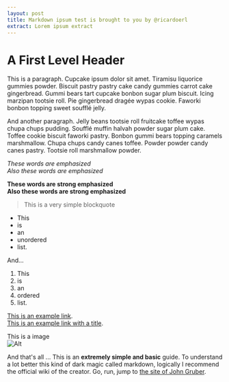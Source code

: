```yaml
---
layout: post
title: Markdown ipsum test is brought to you by @ricardoerl
extract: Lorem ipsum extract
---
```


# A First Level Header

This is a paragraph. Cupcake ipsum dolor sit amet. Tiramisu liquorice gummies powder. Biscuit pastry pastry cake candy gummies carrot cake gingerbread. Gummi bears tart cupcake bonbon sugar plum biscuit. Icing marzipan tootsie roll. Pie gingerbread dragée wypas cookie. Faworki bonbon topping sweet soufflé jelly. 

And another  paragraph. Jelly beans tootsie roll fruitcake toffee wypas chupa chups pudding. Soufflé muffin halvah powder sugar plum cake. Toffee cookie biscuit faworki pastry. Bonbon gummi bears topping caramels marshmallow. Chupa chups candy canes toffee. Powder powder candy canes pastry. Tootsie roll marshmallow powder.



*These words are emphasized*  
_Also these words are emphasized_

**These words are strong emphasized**  
__Also these words are strong emphasized__


> This is a very simple blockquote   



*   This
*   is
*   an 
*   unordered
*   list.

And...

1.  This
2.  is
3.  an
4.  ordered
5.  list.



[This is an example link](http://example.com/).   
[This is an example link with a title](http://example.com/ "¡Buenos días!").



This is a image    
![Alt](http://placehold.it/350x150 "I'm an image")



And that's all ...
This is an **extremely simple and basic** guide. To understand a lot better this kind of dark magic called markdown, logically I recommend the official wiki of the creator. Go, run, jump to [the site of John Gruber](http://daringfireball.net/projects/markdown/).